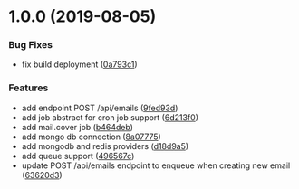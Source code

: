 # 1.0.0 (2019-08-05)


### Bug Fixes

* fix build deployment ([0a793c1](https://github.com/immanuel192/nest-mail-service/commit/0a793c1))


### Features

* add endpoint POST /api/emails ([9fed93d](https://github.com/immanuel192/nest-mail-service/commit/9fed93d))
* add job abstract for cron job support ([6d213f0](https://github.com/immanuel192/nest-mail-service/commit/6d213f0))
* add mail.cover job ([b464deb](https://github.com/immanuel192/nest-mail-service/commit/b464deb))
* add mongo db connection ([8a07775](https://github.com/immanuel192/nest-mail-service/commit/8a07775))
* add mongodb and redis providers ([d18d9a5](https://github.com/immanuel192/nest-mail-service/commit/d18d9a5))
* add queue support ([496567c](https://github.com/immanuel192/nest-mail-service/commit/496567c))
* update POST /api/emails endpoint to enqueue when creating new email ([63620d3](https://github.com/immanuel192/nest-mail-service/commit/63620d3))
